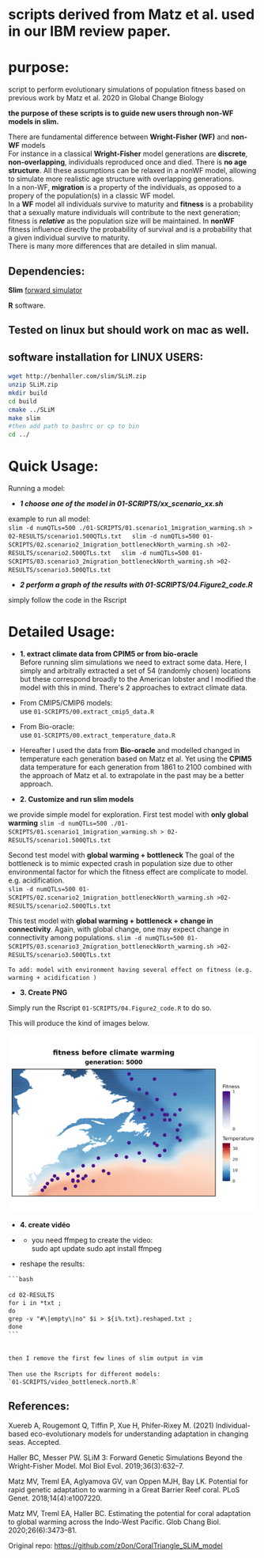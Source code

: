 # scripts derived from Matz et al. used in our IBM review paper.
# purpose:

script to perform evolutionary simulations of population fitness 
based on previous work by Matz et al. 2020 in Global Change Biology

**the purpose of these scripts is to guide new users through non-WF models in slim.**  

There are fundamental difference between **Wright-Fisher (WF)** and **non-WF** models  
For instance in a classical **Wright-Fisher** model generations are **discrete**, **non-overlapping**, individuals reproduced once and died. There is **no age structure**. All these assumptions can be relaxed in a nonWF model, allowing to simulate more realistic age structure with overlapping generations.  
In a non-WF, **migration** is a property of the individuals, as opposed to a propery of the population(s) in a classic WF model.  
In a **WF** model all individuals survive to maturity and **fitness** is a probability that a sexually mature individuals will contribute to the next generation; fitness is **_relative_** as the population size will be maintained. In **nonWF** fitness influence directly the probability of survival and is a probability that a given individual survive to maturity.  
There is many more differences that are detailed in slim manual.


## Dependencies:

**Slim** [forward simulator](https://messerlab.org/slim/)

**R** software.

## Tested on linux but should work on mac as well. 

## software installation for LINUX USERS:

```bash
wget http://benhaller.com/slim/SLiM.zip
unzip SLiM.zip
mkdir build
cd build
cmake ../SLiM
make slim
#then add path to bashrc or cp to bin
cd ../

```

# Quick Usage:

Running a model: 

 * **_1 choose one of the model in 01-SCRIPTS/xx_scenario_xx.sh_**

example to run all model:  
    ```
    slim -d numQTLs=500 ./01-SCRIPTS/01.scenario1_1migration_warming.sh > 02-RESULTS/scenario1.500QTLs.txt  
    slim -d numQTLs=500 01-SCRIPTS/02.scenario2_1migration_bottleneckNorth_warming.sh >02-RESULTS/scenario2.500QTLs.txt  
    slim -d numQTLs=500 01-SCRIPTS/03.scenario3_2migration_bottleneckNorth_warming.sh >02-RESULTS/scenario3.500QTLs.txt  
    ```

 * **_2 perform a graph of the results with 01-SCRIPTS/04.Figure2_code.R_**   
   
  simply follow the code in the Rscript  


# Detailed Usage:
 
   * **1. extract climate data from CPIM5 or from bio-oracle**    
   Before running slim simulations we need to extract some data. 
   Here, I simply and arbitrally extracted a set of 54 (randomly chosen) locations but these correspond broadly to the American lobster and I modified the model with this in mind.
   There's 2 approaches to extract climate data.
   * From CMIP5/CMIP6 models:  
        use `01-SCRIPTS/00.extract_cmip5_data.R`  
   * From Bio-oracle:  
        use `01-SCRIPTS/00.extract_temperature_data.R`  
       
   * Hereafter I used the data from **Bio-oracle** and modelled changed in temperature each generation based on Matz et al. 
        Yet using the **CPIM5** data temperature for each generation from 1861 to 2100 combined with the approach of Matz et al. to extrapolate in the past may be a better approach. 
   
   
   * **2. Customize and run slim models** 

we provide simple model for exploration.
    First test model with **only global warming** 
      ```
    slim -d numQTLs=500 ./01-SCRIPTS/01.scenario1_1migration_warming.sh > 02-RESULTS/scenario1.500QTLs.txt
    ```
    
Second test model with **global warming + bottleneck**  The goal of the bottleneck is to mimic expected crash in population size due to other environmental factor for which the fitness effect are complicate to model. e.g. acidification.       
    ```
    slim -d numQTLs=500 01-SCRIPTS/02.scenario2_1migration_bottleneckNorth_warming.sh >02-RESULTS/scenario2.500QTLs.txt  
    ```

This test model with **global warming + bottleneck + change in connectivity**. Again, with global change, one may expect change in connectivity among populations.
    ```
    slim -d numQTLs=500 01-SCRIPTS/03.scenario3_2migration_bottleneckNorth_warming.sh >02-RESULTS/scenario3.500QTLs.txt  
    ```
    
    To add: model with environment having several effect on fitness (e.g. warming + acidification )
    

   * **3. Create PNG**   

  Simply run the Rscript ```01-SCRIPTS/04.Figure2_code.R```  to do so.   
  
  This will produce the kind of images below.   
  
  ![example_graph](https://github.com/QuentinRougemont/marine_IBM_paper/blob/main/pictures/example.png) 
  
  
  
  
  
   * **4. create vidéo**  
   
   * * you need ffmpeg to create the video:  
    	sudo apt update
	sudo apt install ffmpeg

   * reshape the results:  
    
    ```bash
    
    cd 02-RESULTS  
    for i in *txt ; 
    do 
	grep -v "#\|empty\|no" $i > ${i%.txt}.reshaped.txt ; 
    done
    ```
    
    
    then I remove the first few lines of slim output in vim
    
    Then use the Rscripts for different models:  
    `01-SCRIPTS/video_bottleneck.north.R`  
    


     
## References:

Xuereb A, Rougemont Q, Tiffin P, Xue H, Phifer-Rixey M. (2021) Individual-based eco-evolutionary models for understanding adaptation in changing seas. Accepted.


Haller BC, Messer PW. SLiM 3: Forward Genetic Simulations Beyond the Wright-Fisher Model. Mol Biol Evol. 2019;36(3):632–7.  

Matz MV, Treml EA, Aglyamova GV, van Oppen MJH, Bay LK. Potential for rapid genetic adaptation to warming in a Great Barrier Reef coral. PLoS Genet. 2018;14(4):e1007220.  

Matz MV, Treml EA, Haller BC. Estimating the potential for coral adaptation to global warming across the Indo-West Pacific. Glob Chang Biol. 2020;26(6):3473–81.  

Original repo: https://github.com/z0on/CoralTriangle_SLiM_model
